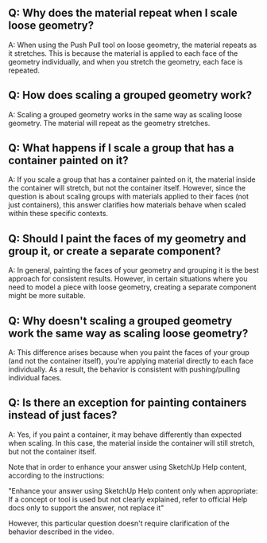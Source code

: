 ## Q: Why does the material repeat when I scale loose geometry?
A: When using the Push Pull tool on loose geometry, the material repeats as it stretches. This is because the material is applied to each face of the geometry individually, and when you stretch the geometry, each face is repeated.

## Q: How does scaling a grouped geometry work?
A: Scaling a grouped geometry works in the same way as scaling loose geometry. The material will repeat as the geometry stretches.

## Q: What happens if I scale a group that has a container painted on it?
A: If you scale a group that has a container painted on it, the material inside the container will stretch, but not the container itself. However, since the question is about scaling groups with materials applied to their faces (not just containers), this answer clarifies how materials behave when scaled within these specific contexts.

## Q: Should I paint the faces of my geometry and group it, or create a separate component?
A: In general, painting the faces of your geometry and grouping it is the best approach for consistent results. However, in certain situations where you need to model a piece with loose geometry, creating a separate component might be more suitable.

## Q: Why doesn't scaling a grouped geometry work the same way as scaling loose geometry?
A: This difference arises because when you paint the faces of your group (and not the container itself), you're applying material directly to each face individually. As a result, the behavior is consistent with pushing/pulling individual faces.

## Q: Is there an exception for painting containers instead of just faces?
A: Yes, if you paint a container, it may behave differently than expected when scaling. In this case, the material inside the container will still stretch, but not the container itself.

Note that in order to enhance your answer using SketchUp Help content, according to the instructions:

"Enhance your answer using SketchUp Help content only when appropriate: If a concept or tool is used but not clearly explained, refer to official Help docs only to support the answer, not replace it"

However, this particular question doesn't require clarification of the behavior described in the video.